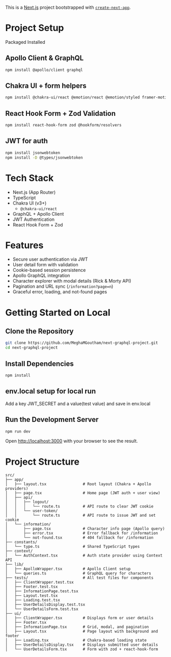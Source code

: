 This is a [Next.js](https://nextjs.org) project bootstrapped with [`create-next-app`](https://nextjs.org/docs/app/api-reference/cli/create-next-app).

# Project Setup

Packaged Installed

## Apollo Client & GraphQL

```bash
npm install @apollo/client graphql
```

## Chakra UI + form helpers

```bash
npm install @chakra-ui/react @emotion/react @emotion/styled framer-motion
```

## React Hook Form + Zod Validation

```bash
npm install react-hook-form zod @hookform/resolvers
```

## JWT for auth

```bash
npm install jsonwebtoken
npm install -D @types/jsonwebtoken
```

# Tech Stack

- Next.js (App Router)
- TypeScript
- Chakra UI (v3+)
  - `@chakra-ui/react`
- GraphQL + Apollo Client
- JWT Authentication
- React Hook Form + Zod

# Features

- Secure user authentication via JWT
- User detail form with validation
- Cookie-based session persistence
- Apollo GraphQL integration
- Character explorer with modal details (Rick & Morty API)
- Pagination and URL sync (`/information?page=n`)
- Graceful error, loading, and not-found pages

# Getting Started on Local

## Clone the Repository

```bash
git clone https://github.com/MeghaMGoutham/next-graphql-project.git
cd next-graphql-project
```

## Install Dependencies

```bash
npm install
```
## env.local setup for local run
Add a key JWT_SECRET and a value(test value) and save in env.local

## Run the Development Server

```bash
npm run dev
```

Open [http://localhost:3000](http://localhost:3000) with your browser to see the result.

# Project Structure

```plaintext
src/
├── app/
│   ├── layout.tsx                # Root layout (Chakra + Apollo providers)
│   ├── page.tsx                  # Home page (JWT auth + user view)
│   ├── api/
│   │   ├── logout/
│   │   │   └── route.ts          # API route to clear JWT cookie
│   │   └── user-token/
│   │       └── route.ts          # API route to issue JWT and set cookie
│   └── information/
│       ├── page.tsx              # Character info page (Apollo query)
│       ├── error.tsx             # Error fallback for /information
│       └── not-found.tsx         # 404 fallback for /information
├── constants/
│   └── type.ts                   # Shared TypeScript types
├── context/
│   └── AuthContext.tsx           # Auth state provider using Context API
├── lib/
│   ├── ApolloWrapper.tsx         # Apollo Client setup
│   └── queries.ts                # GraphQL query for characters
├── tests/                        # All test files for components
│   ├── ClientWrapper.test.tsx
│   ├── Footer.test.tsx
│   ├── InformationPage.test.tsx
│   ├── Layout.test.tsx
│   ├── Loading.test.tsx
│   ├── UserDetailsDisplay.test.tsx
│   └── UserDetailsForm.test.tsx
├── ui/
│   ├── ClientWrapper.tsx         # Displays form or user details
│   ├── Footer.tsx
│   ├── InformationPage.tsx       # Grid, modal, and pagination
│   ├── Layout.tsx                # Page layout with background and footer
│   ├── Loading.tsx               # Chakra-based loading state
│   ├── UserDetailsDisplay.tsx    # Displays submitted user details
│   └── UserDetailsForm.tsx       # Form with zod + react-hook-form

```

